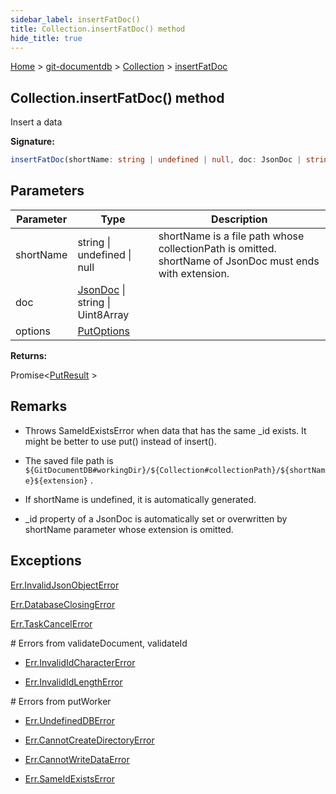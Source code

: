 ```yaml
---
sidebar_label: insertFatDoc()
title: Collection.insertFatDoc() method
hide_title: true
---
```


[Home](./index.md) &gt; [git-documentdb](./git-documentdb.md) &gt; [Collection](./git-documentdb.collection.md) &gt; [insertFatDoc](./git-documentdb.collection.insertfatdoc.md)

## Collection.insertFatDoc() method

Insert a data

<b>Signature:</b>

```typescript
insertFatDoc(shortName: string | undefined | null, doc: JsonDoc | string | Uint8Array, options?: PutOptions): Promise<PutResult>;
```

## Parameters

|  Parameter | Type | Description |
|  --- | --- | --- |
|  shortName | string \| undefined \| null | shortName is a file path whose collectionPath is omitted. shortName of JsonDoc must ends with extension. |
|  doc | [JsonDoc](./git-documentdb.jsondoc.md) \| string \| Uint8Array |  |
|  options | [PutOptions](./git-documentdb.putoptions.md) |  |

<b>Returns:</b>

Promise&lt;[PutResult](./git-documentdb.putresult.md) &gt;

## Remarks

- Throws SameIdExistsError when data that has the same \_id exists. It might be better to use put() instead of insert().

- The saved file path is `${GitDocumentDB#workingDir}/${Collection#collectionPath}/${shortName}${extension}` .

- If shortName is undefined, it is automatically generated.

- \_id property of a JsonDoc is automatically set or overwritten by shortName parameter whose extension is omitted.

## Exceptions

[Err.InvalidJsonObjectError](./git-documentdb.err.invalidjsonobjecterror.md)

[Err.DatabaseClosingError](./git-documentdb.err.databaseclosingerror.md)

[Err.TaskCancelError](./git-documentdb.err.taskcancelerror.md)

\# Errors from validateDocument, validateId

- [Err.InvalidIdCharacterError](./git-documentdb.err.invalididcharactererror.md)

- [Err.InvalidIdLengthError](./git-documentdb.err.invalididlengtherror.md)

\# Errors from putWorker

- [Err.UndefinedDBError](./git-documentdb.err.undefineddberror.md)

- [Err.CannotCreateDirectoryError](./git-documentdb.err.cannotcreatedirectoryerror.md)

- [Err.CannotWriteDataError](./git-documentdb.err.cannotwritedataerror.md)

- [Err.SameIdExistsError](./git-documentdb.err.sameidexistserror.md)

